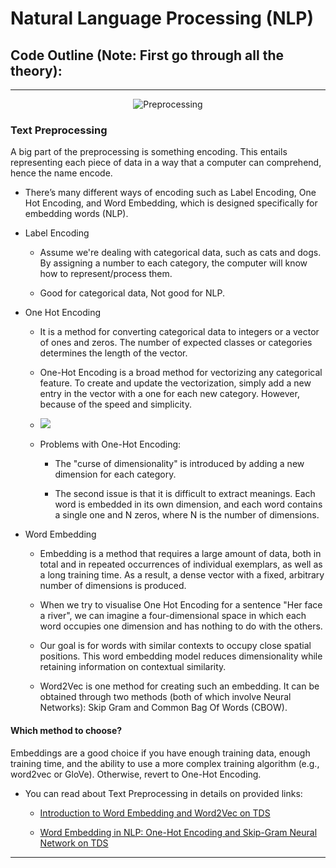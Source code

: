 # Natural Language Processing (NLP)

## Code Outline (Note: First go through all the theory):

<p align="center">
  <!-- <img src=".png" alt="Outline"/> -->
</p>

---

<p align="center">
  <img src="https://user-images.githubusercontent.com/47301282/118823459-9fe48d80-b8d6-11eb-9ce8-a23361701f6b.png" alt="Preprocessing"/>
</p>

### Text Preprocessing

A big part of the preprocessing is something encoding. This entails representing each piece of data in a way that a computer can comprehend, hence the name encode.

- There’s many different ways of encoding such as Label Encoding, One Hot Encoding, and Word Embedding, which is designed specifically for embedding words (NLP).

- Label Encoding

  - Assume we're dealing with categorical data, such as cats and dogs. By assigning a number to each category, the computer will know how to represent/process them.

  - Good for categorical data, Not good for NLP.

- One Hot Encoding

  - It is a method for converting categorical data to integers or a vector of ones and zeros. The number of expected classes or categories determines the length of the vector.

  - One-Hot Encoding is a broad method for vectorizing any categorical feature. To create and update the vectorization, simply add a new entry in the vector with a one for each new category. However, because of the speed and simplicity.

  - <img src="https://user-images.githubusercontent.com/47301282/118823580-b4288a80-b8d6-11eb-81e9-4efd5b3441fe.png"/>

  - Problems with One-Hot Encoding:

    - The "curse of dimensionality" is introduced by adding a new dimension for each category.

    - The second issue is that it is difficult to extract meanings. Each word is embedded in its own dimension, and each word contains a single one and N zeros, where N is the number of dimensions.

- Word Embedding

  - Embedding is a method that requires a large amount of data, both in total and in repeated occurrences of individual exemplars, as well as a long training time. As a result, a dense vector with a fixed, arbitrary number of dimensions is produced.

  - When we try to visualise One Hot Encoding for a sentence "Her face a river", we can imagine a four-dimensional space in which each word occupies one dimension and has nothing to do with the others.

  - Our goal is for words with similar contexts to occupy close spatial positions. This word embedding model reduces dimensionality while retaining information on contextual similarity.

  - Word2Vec is one method for creating such an embedding. It can be obtained through two methods (both of which involve Neural Networks): Skip Gram and Common Bag Of Words (CBOW).

#### Which method to choose?

Embeddings are a good choice if you have enough training data, enough training time, and the ability to use a more complex training algorithm (e.g., word2vec or GloVe). Otherwise, revert to One-Hot Encoding.

- You can read about Text Preprocessing in details on provided links:

  - [Introduction to Word Embedding and Word2Vec on TDS](https://towardsdatascience.com/introduction-to-word-embedding-and-word2vec-652d0c2060fa)

  - [Word Embedding in NLP: One-Hot Encoding and Skip-Gram Neural Network on TDS](https://towardsdatascience.com/word-embedding-in-nlp-one-hot-encoding-and-skip-gram-neural-network-81b424da58f2)

---
